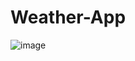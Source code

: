 # Weather-App

![image](https://github.com/ahmeddiaa6/Weather-App/assets/132109967/a8c57b33-5a28-4223-b064-dab423c4c0b8)

